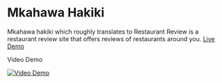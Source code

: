# Mkahawa Hakiki
Mkahawa hakiki which roughly translates to Restaurant Review is a restaurant review site that offers reviews of restaurants around you.
[Live Demo](https://miami78.github.io/mkahawa-hakiki/)

Video Demo

[![Video Demo](https://res.cloudinary.com/dfqr8gqss/image/upload/v1601136983/Screenshots/Screenshot_397_jvb7hu.png)](https://youtu.be/Z2N2gwdTu1s "Mkahawa hakiki")